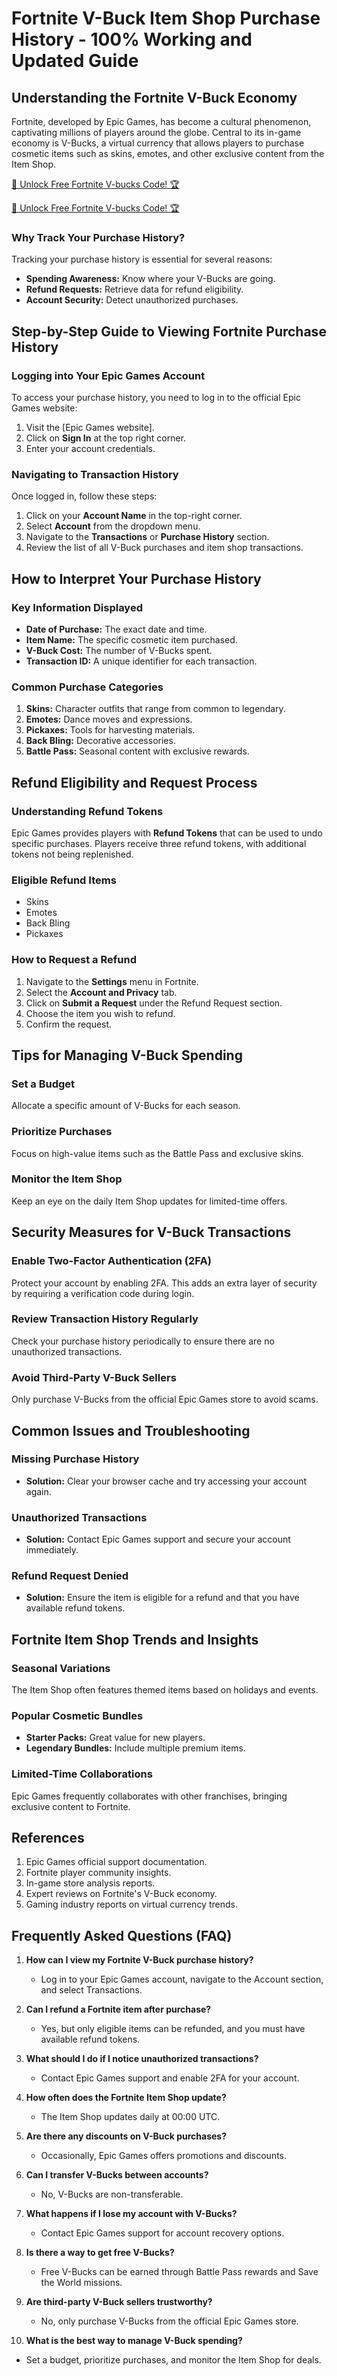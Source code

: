 # Fortnite V-Buck Item Shop Purchase History - 100% Working and Updated Guide

## Understanding the Fortnite V-Buck Economy

Fortnite, developed by Epic Games, has become a cultural phenomenon, captivating millions of players around the globe. Central to its in-game economy is V-Bucks, a virtual currency that allows players to purchase cosmetic items such as skins, emotes, and other exclusive content from the Item Shop.

[🚀 Unlock Free Fortnite V-bucks Code! 🏆 ](https://therewardgate.com/fortnite-v-vucks-code/)

[🚀 Unlock Free Fortnite V-bucks Code! 🏆 ](https://therewardgate.com/fortnite-v-vucks-code/)


### Why Track Your Purchase History?

Tracking your purchase history is essential for several reasons:
- **Spending Awareness:** Know where your V-Bucks are going.
- **Refund Requests:** Retrieve data for refund eligibility.
- **Account Security:** Detect unauthorized purchases.

## Step-by-Step Guide to Viewing Fortnite Purchase History

### Logging into Your Epic Games Account

To access your purchase history, you need to log in to the official Epic Games website:
1. Visit the [Epic Games website].
2. Click on **Sign In** at the top right corner.
3. Enter your account credentials.

### Navigating to Transaction History

Once logged in, follow these steps:
1. Click on your **Account Name** in the top-right corner.
2. Select **Account** from the dropdown menu.
3. Navigate to the **Transactions** or **Purchase History** section.
4. Review the list of all V-Buck purchases and item shop transactions.

## How to Interpret Your Purchase History

### Key Information Displayed

- **Date of Purchase:** The exact date and time.
- **Item Name:** The specific cosmetic item purchased.
- **V-Buck Cost:** The number of V-Bucks spent.
- **Transaction ID:** A unique identifier for each transaction.

### Common Purchase Categories

1. **Skins:** Character outfits that range from common to legendary.
2. **Emotes:** Dance moves and expressions.
3. **Pickaxes:** Tools for harvesting materials.
4. **Back Bling:** Decorative accessories.
5. **Battle Pass:** Seasonal content with exclusive rewards.

## Refund Eligibility and Request Process

### Understanding Refund Tokens

Epic Games provides players with **Refund Tokens** that can be used to undo specific purchases. Players receive three refund tokens, with additional tokens not being replenished.

### Eligible Refund Items

- Skins
- Emotes
- Back Bling
- Pickaxes

### How to Request a Refund

1. Navigate to the **Settings** menu in Fortnite.
2. Select the **Account and Privacy** tab.
3. Click on **Submit a Request** under the Refund Request section.
4. Choose the item you wish to refund.
5. Confirm the request.

## Tips for Managing V-Buck Spending

### Set a Budget

Allocate a specific amount of V-Bucks for each season.

### Prioritize Purchases

Focus on high-value items such as the Battle Pass and exclusive skins.

### Monitor the Item Shop

Keep an eye on the daily Item Shop updates for limited-time offers.

## Security Measures for V-Buck Transactions

### Enable Two-Factor Authentication (2FA)

Protect your account by enabling 2FA. This adds an extra layer of security by requiring a verification code during login.

### Review Transaction History Regularly

Check your purchase history periodically to ensure there are no unauthorized transactions.

### Avoid Third-Party V-Buck Sellers

Only purchase V-Bucks from the official Epic Games store to avoid scams.

## Common Issues and Troubleshooting

### Missing Purchase History

- **Solution:** Clear your browser cache and try accessing your account again.

### Unauthorized Transactions

- **Solution:** Contact Epic Games support and secure your account immediately.

### Refund Request Denied

- **Solution:** Ensure the item is eligible for a refund and that you have available refund tokens.

## Fortnite Item Shop Trends and Insights

### Seasonal Variations

The Item Shop often features themed items based on holidays and events.

### Popular Cosmetic Bundles

- **Starter Packs:** Great value for new players.
- **Legendary Bundles:** Include multiple premium items.

### Limited-Time Collaborations

Epic Games frequently collaborates with other franchises, bringing exclusive content to Fortnite.

## References

1. Epic Games official support documentation.
2. Fortnite player community insights.
3. In-game store analysis reports.
4. Expert reviews on Fortnite's V-Buck economy.
5. Gaming industry reports on virtual currency trends.

## Frequently Asked Questions (FAQ)

1. **How can I view my Fortnite V-Buck purchase history?**
   - Log in to your Epic Games account, navigate to the Account section, and select Transactions.

2. **Can I refund a Fortnite item after purchase?**
   - Yes, but only eligible items can be refunded, and you must have available refund tokens.

3. **What should I do if I notice unauthorized transactions?**
   - Contact Epic Games support and enable 2FA for your account.

4. **How often does the Fortnite Item Shop update?**
   - The Item Shop updates daily at 00:00 UTC.

5. **Are there any discounts on V-Buck purchases?**
   - Occasionally, Epic Games offers promotions and discounts.

6. **Can I transfer V-Bucks between accounts?**
   - No, V-Bucks are non-transferable.

7. **What happens if I lose my account with V-Bucks?**
   - Contact Epic Games support for account recovery options.

8. **Is there a way to get free V-Bucks?**
   - Free V-Bucks can be earned through Battle Pass rewards and Save the World missions.

9. **Are third-party V-Buck sellers trustworthy?**
   - No, only purchase V-Bucks from the official Epic Games store.

10. **What is the best way to manage V-Buck spending?**
   - Set a budget, prioritize purchases, and monitor the Item Shop for deals.
